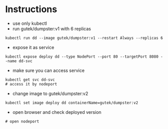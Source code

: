 # Instructions

- use only kubectl
- run gutek/dumpster:v1 with 6 replicas

```
kubectl run dd --image gutek/dumpster:v1 --restart Always --replicas 6
```

- expose it as service

```
kubectl expose deploy dd --type NodePort --port 80 --targetPort 8080 --name dd-svc
```

- make sure you can access service

```
kubectl get svc dd-svc
# access it by nodeport
```

- change image to gutek/dumpster:v2

```
kubectl set image deploy dd containerName=gutek/dumpster:v2
```

- open browser and check deployed version

```
# open nodeport
```